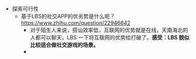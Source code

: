 - 探索可行性 
	- 基于LBS的社交APP的优劣势是什么呢？https://www.zhihu.com/question/22946642
		- 对于陌生人来说，搭讪效率低，互联网的优势就是在线，天南海北的人都可以聊天，LBS 一下将互联网的优势给打破了。**感受：LBS 貌似比较适合做社交游戏的场景。**
		- 